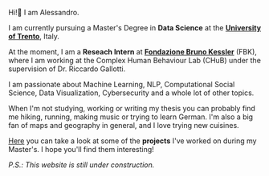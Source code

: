 Hi!👋 I am Alessandro. 

I am currently pursuing a Master's Degree in **Data Science** at the [**University of Trento**](https://www.unitn.it/en), Italy.

At the moment, I am a **Reseach Intern** at [**Fondazione Bruno Kessler**](https://www.fbk.eu/en/) (FBK), where I am working at the Complex Human Behaviour Lab (CHuB) under the supervision of Dr. Riccardo Gallotti. 

I am passionate about Machine Learning, NLP, Computational Social Science, Data Visualization, Cybersecurity and a whole lot of other topics.

When I'm not studying, working or writing my thesis you can probably find me hiking, running, making music or trying to learn German.
I'm also a big fan of maps and geography in general, and I love trying new cuisines.

[Here](src/prj/portfolio.md) you can take a look at some of the **projects** I've worked on during my Master's. I hope you'll find them interesting!

*P.S.: This website is still under construction.*
